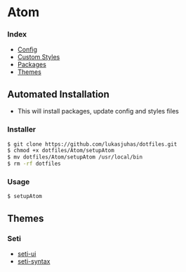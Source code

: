 # Atom

### Index
* [Config](config.cson)
* [Custom Styles](styles.less)
* [Packages](packages.MD)
* [Themes](#themes)

## Automated Installation
- This will install packages, update config and styles files

### Installer
```sh
$ git clone https://github.com/lukasjuhas/dotfiles.git
$ chmod +x dotfiles/Atom/setupAtom
$ mv dotfiles/Atom/setupAtom /usr/local/bin
$ rm -rf dotfiles
```
### Usage
```sh
$ setupAtom
```

## Themes

### Seti
* [seti-ui](https://atom.io/themes/seti-ui)
* [seti-syntax](https://atom.io/themes/seti-syntax)
